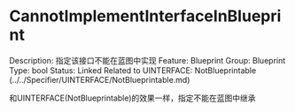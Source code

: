 # CannotImplementInterfaceInBlueprint

Description: 指定该接口不能在蓝图中实现
Feature: Blueprint
Group: Blueprint
Type: bool
Status: Linked
Related to UINTERFACE: NotBlueprintable (../../Specifier/UINTERFACE/NotBlueprintable.md)

和UINTERFACE(NotBlueprintable)的效果一样，指定不能在蓝图中继承